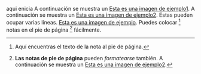 aqui enicia
A continuación se muestra un [Esta es una imagen de ejemplo1](https://www.google.com).
A continuación se muestra un [Esta es una imagen de ejemplo2](https://ejemplo.com).
Estas pueden ocupar varias líneas.
[Esta es una imagen de ejemplo](https://ejemplo.com/imagen.jpg).
Puedes colocar [^1] notas en el pie de página [^2] fácilmente.
[^1]: Aquí encuentras el texto de la nota al pie de página.
[^2]: **Las notas de pie de página** pueden *formatearse* también.
A continuación se muestra un [Esta es una imagen de ejemplo2](https://www.ionos.es/digitalguide/paginas-web).

